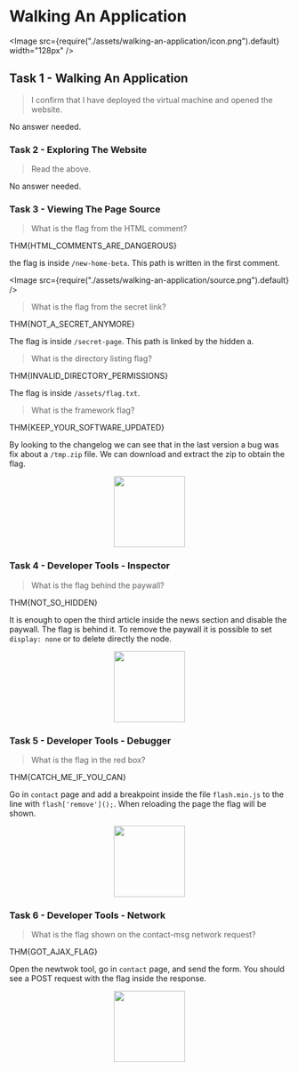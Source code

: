 # Walking An Application

<Image src={require("./assets/walking-an-application/icon.png").default} width="128px" />

## Task 1 - Walking An Application

> I confirm that I have deployed the virtual machine and opened the website.

No answer needed.

### Task 2 - Exploring The Website

> Read the above.

No answer needed.

### Task 3 - Viewing The Page Source

> What is the flag from the HTML comment?

THM{HTML_COMMENTS_ARE_DANGEROUS}

the flag is inside `/new-home-beta`. This path is written in the first comment.

<Image src={require("./assets/walking-an-application/source.png").default} />

> What is the flag from the secret link?

THM{NOT_A_SECRET_ANYMORE}

The flag is inside `/secret-page`. This path is linked by the hidden a.

> What is the directory listing flag?

THM{INVALID_DIRECTORY_PERMISSIONS}

The flag is inside `/assets/flag.txt`.

> What is the framework flag?

THM{KEEP_YOUR_SOFTWARE_UPDATED}

By looking to the changelog we can see that in the last version a bug was fix about a `/tmp.zip` file.
We can download and extract the zip to obtain the flag.

<p align="center">
  <img src={require("./assets/walking-an-application/framework.png").default} width="128" />
</p>

### Task 4 - Developer Tools - Inspector

> What is the flag behind the paywall?

THM{NOT_SO_HIDDEN}

It is enough to open the third article inside the news section and disable the paywall.
The flag is behind it. To remove the paywall it is possible to set `display: none` or to delete directly the node.

<p align="center">
  <img src={require("./assets/walking-an-application/inspector.png").default} width="128" />
</p>

### Task 5 - Developer Tools - Debugger

> What is the flag in the red box?

THM{CATCH_ME_IF_YOU_CAN}

Go in `contact` page and add a breakpoint inside the file `flash.min.js` to the line with `flash['remove']();`.
When reloading the page the flag will be shown.

<p align="center">
  <img src={require("./assets/walking-an-application/debugger.png").default} width="128" />
</p>

### Task 6 - Developer Tools - Network

> What is the flag shown on the contact-msg network request?

THM{GOT_AJAX_FLAG}

Open the newtwok tool, go in `contact` page, and send the form.
You should see a POST request with the flag inside the response.

<p align="center">
  <img src={require("./assets/walking-an-application/network.png").default} width="128" />
</p>
